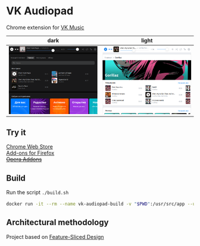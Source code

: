 # VK Audiopad

Chrome extension for [VK Music](https://music.vk.com/)

|              dark               |               light               |
| :-----------------------------: | :-------------------------------: |
| ![dark](./screenshots/dark.png) | ![light](./screenshots/light.png) |

## Try it

[Chrome Web Store](https://chrome.google.com/webstore/detail/plclpmphdjmdgmdpfkcmdkmohgpfecip)  
[Add-ons for Firefox](https://addons.mozilla.org/ru/firefox/addon/vkaudiopad/)  
[~~Opera Addons~~](https://addons.opera.com/ru/extensions/details/vk-audiopad/)  

## Build

Run the script `./build.sh`

```bash
docker run -it --rm --name vk-audiopad-build -v "$PWD":/usr/src/app --user $(id -u) -w /usr/src/app node:20-alpine /bin/sh build.sh
```

## Architectural methodology

Project based on [Feature-Sliced Design](https://feature-sliced.design/)

